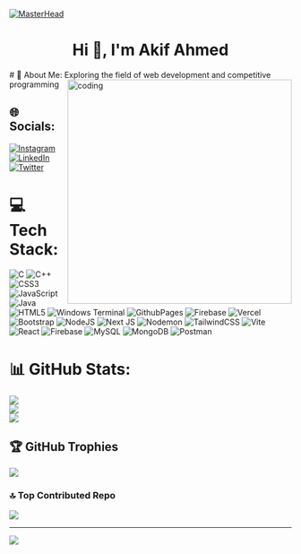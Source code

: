 [![MasterHead](https://camo.githubusercontent.com/8e7a53e7beedfb5ade1aa80d100ea79584dae24b97ca8a88581c230b7c63f718/68747470733a2f2f6d69722d73332d63646e2d63662e626568616e63652e6e65742f70726f6a6563745f6d6f64756c65732f66732f35346236633036383039373539392e356235306263613437366239622e676966)](https://akifahmed.io)
<h1 align="center">Hi 👋, I'm Akif Ahmed</h1>
# 💫 About Me:
Exploring the field of web development and competitive programming
<img align="right" width="400" alt="coding" src="https://dl.openseauserdata.com/cache/originImage/files/527a9783c28c70962773a73db797ea4d.gif"/>

## 🌐 Socials:
[![Instagram](https://img.shields.io/badge/Instagram-%23E4405F.svg?logo=Instagram&logoColor=white)](https://instagram.com/akif_17) 
[![LinkedIn](https://img.shields.io/badge/LinkedIn-%230077B5.svg?logo=linkedin&logoColor=white)](https://www.linkedin.com/in/akif-ahmed-33a755205/) 
[![Twitter](https://img.shields.io/badge/Twitter-%231DA1F2.svg?logo=Twitter&logoColor=white)](https://twitter.com/akif90) 

# 💻 Tech Stack:
![C](https://img.shields.io/badge/c-%2300599C.svg?style=flat-square&logo=c&logoColor=white) ![C++](https://img.shields.io/badge/c++-%2300599C.svg?style=flat-square&logo=c%2B%2B&logoColor=white) ![CSS3](https://img.shields.io/badge/css3-%231572B6.svg?style=flat-square&logo=css3&logoColor=white) ![JavaScript](https://img.shields.io/badge/javascript-%23323330.svg?style=flat-square&logo=javascript&logoColor=%23F7DF1E) ![Java](https://img.shields.io/badge/java-%23ED8B00.svg?style=flat-square&logo=openjdk&logoColor=white) ![HTML5](https://img.shields.io/badge/html5-%23E34F26.svg?style=flat-square&logo=html5&logoColor=white) ![Windows Terminal](https://img.shields.io/badge/Windows%20Terminal-%234D4D4D.svg?style=flat-square&logo=windows-terminal&logoColor=white) ![GithubPages](https://img.shields.io/badge/github%20pages-121013?style=flat-square&logo=github&logoColor=white) ![Firebase](https://img.shields.io/badge/firebase-%23039BE5.svg?style=flat-square&logo=firebase) ![Vercel](https://img.shields.io/badge/vercel-%23000000.svg?style=flat-square&logo=vercel&logoColor=white) ![Bootstrap](https://img.shields.io/badge/bootstrap-%238511FA.svg?style=flat-square&logo=bootstrap&logoColor=white) ![NodeJS](https://img.shields.io/badge/node.js-6DA55F?style=flat-square&logo=node.js&logoColor=white) ![Next JS](https://img.shields.io/badge/Next-black?style=flat-square&logo=next.js&logoColor=white) ![Nodemon](https://img.shields.io/badge/NODEMON-%23323330.svg?style=flat-square&logo=nodemon&logoColor=%BBDEAD) ![TailwindCSS](https://img.shields.io/badge/tailwindcss-%2338B2AC.svg?style=flat-square&logo=tailwind-css&logoColor=white) ![Vite](https://img.shields.io/badge/vite-%23646CFF.svg?style=flat-square&logo=vite&logoColor=white) ![React](https://img.shields.io/badge/react-%2320232a.svg?style=flat-square&logo=react&logoColor=%2361DAFB) ![Firebase](https://img.shields.io/badge/Firebase-039BE5?style=flat-square&logo=Firebase&logoColor=white) ![MySQL](https://img.shields.io/badge/mysql-%2300000f.svg?style=flat-square&logo=mysql&logoColor=white) ![MongoDB](https://img.shields.io/badge/MongoDB-%234ea94b.svg?style=flat-square&logo=mongodb&logoColor=white) ![Postman](https://img.shields.io/badge/Postman-FF6C37?style=flat-square&logo=postman&logoColor=white)
# 📊 GitHub Stats:
![](https://github-readme-stats.vercel.app/api?username=akif90&theme=dark&hide_border=false&include_all_commits=true&count_private=false)<br/>
![](https://github-readme-streak-stats.herokuapp.com/?user=akif90&theme=dark&hide_border=false)<br/>
![](https://github-readme-stats.vercel.app/api/top-langs/?username=akif90&theme=dark&hide_border=false&include_all_commits=true&count_private=false&layout=compact)

## 🏆 GitHub Trophies
![](https://github-profile-trophy.vercel.app/?username=akif90&theme=radical&no-frame=false&no-bg=true&margin-w=4)

### 🔝 Top Contributed Repo
![](https://github-contributor-stats.vercel.app/api?username=akif90&limit=5&theme=dracula&combine_all_yearly_contributions=true)

---
[![](https://visitcount.itsvg.in/api?id=akif90&icon=6&color=5)](https://visitcount.itsvg.in)

<!-- Proudly created with GPRM ( https://gprm.itsvg.in ) -->

